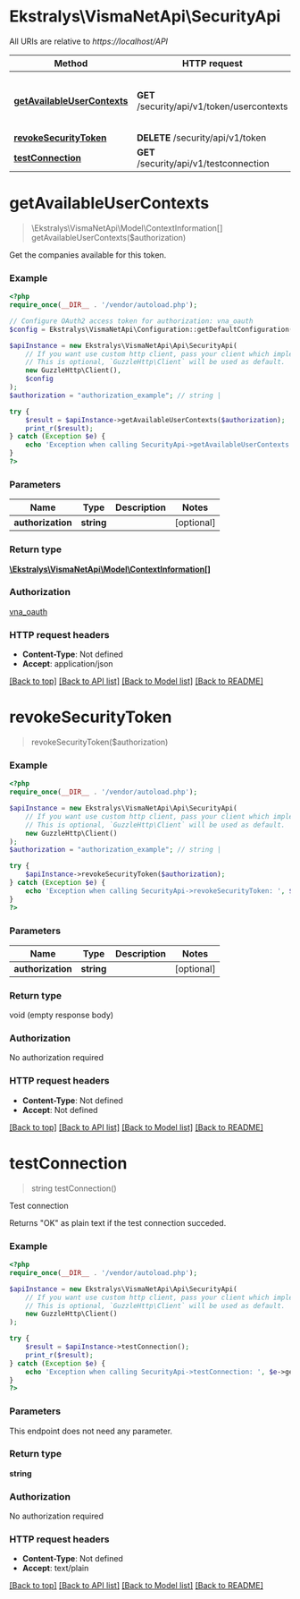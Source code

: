 # Ekstralys\VismaNetApi\SecurityApi

All URIs are relative to *https://localhost/API*

Method | HTTP request | Description
------------- | ------------- | -------------
[**getAvailableUserContexts**](SecurityApi.md#getAvailableUserContexts) | **GET** /security/api/v1/token/usercontexts | Get the companies available for this token.
[**revokeSecurityToken**](SecurityApi.md#revokeSecurityToken) | **DELETE** /security/api/v1/token | 
[**testConnection**](SecurityApi.md#testConnection) | **GET** /security/api/v1/testconnection | Test connection


# **getAvailableUserContexts**
> \Ekstralys\VismaNetApi\Model\ContextInformation[] getAvailableUserContexts($authorization)

Get the companies available for this token.



### Example
```php
<?php
require_once(__DIR__ . '/vendor/autoload.php');

// Configure OAuth2 access token for authorization: vna_oauth
$config = Ekstralys\VismaNetApi\Configuration::getDefaultConfiguration()->setAccessToken('YOUR_ACCESS_TOKEN');

$apiInstance = new Ekstralys\VismaNetApi\Api\SecurityApi(
    // If you want use custom http client, pass your client which implements `GuzzleHttp\ClientInterface`.
    // This is optional, `GuzzleHttp\Client` will be used as default.
    new GuzzleHttp\Client(),
    $config
);
$authorization = "authorization_example"; // string | 

try {
    $result = $apiInstance->getAvailableUserContexts($authorization);
    print_r($result);
} catch (Exception $e) {
    echo 'Exception when calling SecurityApi->getAvailableUserContexts: ', $e->getMessage(), PHP_EOL;
}
?>
```

### Parameters

Name | Type | Description  | Notes
------------- | ------------- | ------------- | -------------
 **authorization** | **string**|  | [optional]

### Return type

[**\Ekstralys\VismaNetApi\Model\ContextInformation[]**](../Model/ContextInformation.md)

### Authorization

[vna_oauth](../../README.md#vna_oauth)

### HTTP request headers

 - **Content-Type**: Not defined
 - **Accept**: application/json

[[Back to top]](#) [[Back to API list]](../../README.md#documentation-for-api-endpoints) [[Back to Model list]](../../README.md#documentation-for-models) [[Back to README]](../../README.md)

# **revokeSecurityToken**
> revokeSecurityToken($authorization)



### Example
```php
<?php
require_once(__DIR__ . '/vendor/autoload.php');

$apiInstance = new Ekstralys\VismaNetApi\Api\SecurityApi(
    // If you want use custom http client, pass your client which implements `GuzzleHttp\ClientInterface`.
    // This is optional, `GuzzleHttp\Client` will be used as default.
    new GuzzleHttp\Client()
);
$authorization = "authorization_example"; // string | 

try {
    $apiInstance->revokeSecurityToken($authorization);
} catch (Exception $e) {
    echo 'Exception when calling SecurityApi->revokeSecurityToken: ', $e->getMessage(), PHP_EOL;
}
?>
```

### Parameters

Name | Type | Description  | Notes
------------- | ------------- | ------------- | -------------
 **authorization** | **string**|  | [optional]

### Return type

void (empty response body)

### Authorization

No authorization required

### HTTP request headers

 - **Content-Type**: Not defined
 - **Accept**: Not defined

[[Back to top]](#) [[Back to API list]](../../README.md#documentation-for-api-endpoints) [[Back to Model list]](../../README.md#documentation-for-models) [[Back to README]](../../README.md)

# **testConnection**
> string testConnection()

Test connection

Returns \"OK\" as plain text if the test connection succeded.

### Example
```php
<?php
require_once(__DIR__ . '/vendor/autoload.php');

$apiInstance = new Ekstralys\VismaNetApi\Api\SecurityApi(
    // If you want use custom http client, pass your client which implements `GuzzleHttp\ClientInterface`.
    // This is optional, `GuzzleHttp\Client` will be used as default.
    new GuzzleHttp\Client()
);

try {
    $result = $apiInstance->testConnection();
    print_r($result);
} catch (Exception $e) {
    echo 'Exception when calling SecurityApi->testConnection: ', $e->getMessage(), PHP_EOL;
}
?>
```

### Parameters
This endpoint does not need any parameter.

### Return type

**string**

### Authorization

No authorization required

### HTTP request headers

 - **Content-Type**: Not defined
 - **Accept**: text/plain

[[Back to top]](#) [[Back to API list]](../../README.md#documentation-for-api-endpoints) [[Back to Model list]](../../README.md#documentation-for-models) [[Back to README]](../../README.md)

